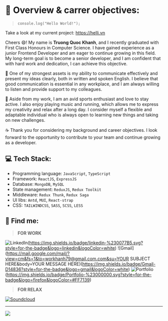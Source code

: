 # 🚩 Overview & carrer objectives:
>`console.log("Hello World!");`

Take a look at my current project: https://helli.vn

Cheers 😄! My name is **Truong Quoc Khanh**, and I recently graduated with First Class Honours in Computer Science. I have gained experience as a junior Frontend Developer and am eager to continue growing in this field. My long-term goal is to become a senior developer, and I am confident that with hard work and dedication, I can achieve this objective.

💪 One of my strongest assets is my ability to communicate effectively and present my ideas clearly, both in written and spoken English. I believe that good communication is essential in any workplace, and I am always willing to listen and provide support to my colleagues.

🎹 Aside from my work, I am an avid sports enthusiast and love to stay active. I also enjoy playing music and running, which allows me to express my creativity and relax after a long day. I consider myself a flexible and adaptable individual who is always open to learning new things and taking on new challenges.

☕ Thank you for considering my background and career objectives. I look forward to the opportunity to contribute to your team and continue growing as a developer.

## 💻 Tech Stack:
- Programming language: `JavaScript`, `TypeScript`
- Framework: `ReactJS`, `ExpressJS`
- Database: `MongoDB`, `MySQL`
- State management: `ReduxJS`, `Redux Toolkit`
- Middleware: `Redux Thunk`, `Redux Saga`
- UI libs: `Antd`, `MUI`, `React-strap`
- CSS: `TAILWINDCSS`, `SASS`, `SCSS`, `LESS`

## 📌 Find me:
>**FOR WORK**

![LinkedIn](https://www.linkedin.com/in/tqk/)(https://img.shields.io/badge/linkedin-%230077B5.svg?style=for-the-badge&logo=linkedin&logoColor=white)
![Gmail](https://mail.google.com/mail/?view=cm&fs=1&to=workhanh79@gmail.com.com&su=YOUR SUBJECT HERE&body=YOUR MESSAGE HERE)(https://img.shields.io/badge/Gmail-D14836?style=for-the-badge&logo=gmail&logoColor=white)
![Portfolio](https://truongquockhanh.info)(https://img.shields.io/badge/Portfolio-%23000000.svg?style=for-the-badge&logo=firefox&logoColor=#FF7139)

>**FOR RELAX**

[![Soundcloud](https://soundcloud.com/binneahihi)](https://img.shields.io/badge/sound%20cloud-FF5500?style=for-the-badge&logo=soundcloud&logoColor=white)

---
[![](https://visitcount.itsvg.in/api?id=binnehaha321&icon=0&color=0)](https://visitcount.itsvg.in)
